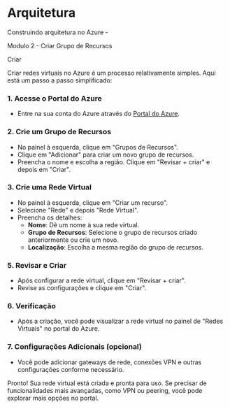 # Arquitetura
Construindo arquitetura no Azure - 

Modulo 2 - 
Criar Grupo de Recursos 


Criar 

Criar redes virtuais no Azure é um processo relativamente simples. Aqui está um passo a passo simplificado:

### 1. Acesse o Portal do Azure
- Entre na sua conta do Azure através do [Portal do Azure](https://portal.azure.com).

### 2. Crie um Grupo de Recursos
- No painel à esquerda, clique em "Grupos de Recursos".
- Clique em "Adicionar" para criar um novo grupo de recursos.
- Preencha o nome e escolha a região. Clique em "Revisar + criar" e depois em "Criar".

### 3. Crie uma Rede Virtual
- No painel à esquerda, clique em "Criar um recurso".
- Selecione "Rede" e depois "Rede Virtual".
- Preencha os detalhes:
  - **Nome**: Dê um nome à sua rede virtual.
  - **Grupo de Recursos**: Selecione o grupo de recursos criado anteriormente ou crie um novo.
  - **Localização**: Escolha a mesma região do grupo de recursos.

### 5. Revisar e Criar
- Após configurar a rede virtual, clique em "Revisar + criar".
- Revise as configurações e clique em "Criar".

### 6. Verificação
- Após a criação, você pode visualizar a rede virtual no painel de "Redes Virtuais" no portal do Azure.

### 7. Configurações Adicionais (opcional)
- Você pode adicionar gateways de rede, conexões VPN e outras configurações conforme necessário.

Pronto! Sua rede virtual está criada e pronta para uso. Se precisar de funcionalidades mais avançadas, como VPN ou peering, você pode explorar mais opções no portal.
